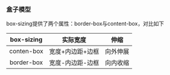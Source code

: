 ### 盒子模型
box-sizing提供了两个属性：border-box与content-box，对比如下

box-sizing|实际宽度|伸缩
:-:|:-:|:-:
conten-box|宽度+内边距+边框|向外伸展
border-box|宽度-内边距-边框|向内收缩
